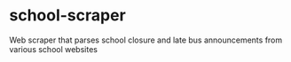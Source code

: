 # school-scraper
Web scraper that parses school closure and late bus announcements from various school websites
